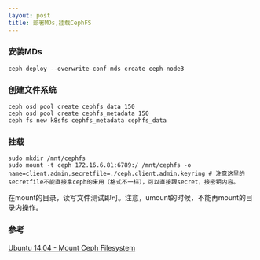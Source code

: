 ```yaml
---
layout: post
title: 部署MDs,挂载CephFS
---
```


### 安装MDs
```
ceph-deploy --overwrite-conf mds create ceph-node3
```

### 创建文件系统
```
ceph osd pool create cephfs_data 150
ceph osd pool create cephfs_metadata 150
ceph fs new k8sfs cephfs_metadata cephfs_data
```

### 挂载
```
sudo mkdir /mnt/cephfs
sudo mount -t ceph 172.16.6.81:6789:/ /mnt/cephfs -o name=client.admin,secretfile=./ceph.client.admin.keyring # 注意这里的secretfile不能直接拿ceph的来用（格式不一样），可以直接跟secret，接密钥内容。
```


在mount的目录，读写文件测试即可。注意，umount的时候，不能再mount的目录内操作。

### 参考
[Ubuntu 14.04 - Mount Ceph Filesystem](http://blog.programster.org/ubuntu-14-04-mount-ceph-filesystem/)


